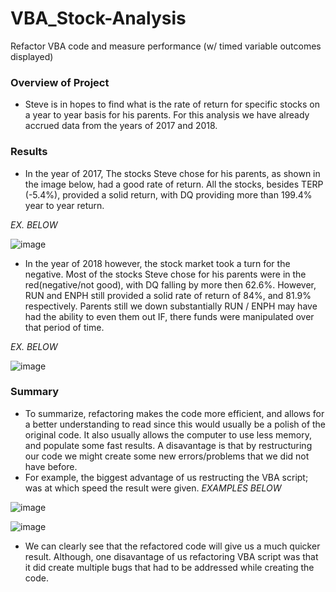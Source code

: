 # VBA_Stock-Analysis
Refactor VBA code and measure performance (w/ timed variable outcomes displayed)

### Overview of Project
- Steve is in hopes to find what is the rate of return for specific stocks on a year to year basis for his parents. For this analysis we have already accrued data from the years of 2017 and 2018.

### Results
- In the year of 2017, The stocks Steve chose for his parents, as shown in the image below, had a good rate of return. All the stocks, besides TERP (-5.4%), provided a solid return, with DQ providing more than 199.4% year to year return.

*EX. BELOW*

![image](https://github.com/Angel00Michel/VBA_Stock-Analysis/assets/106771574/41108fb6-d531-4798-861b-e9d28ce2532f)

- In the year of 2018 however, the stock market took a turn for the negative. Most of the stocks Steve chose for his parents were in the red(negative/not good), with DQ falling by more then 62.6%. However, RUN and ENPH still provided a solid rate of return of 84%, and 81.9% respectively. Parents still we down substantially RUN / ENPH may have had the ability to even them out IF, there funds were manipulated over that period of time. 

*EX. BELOW*

![image](https://github.com/Angel00Michel/VBA_Stock-Analysis/assets/106771574/0db14876-d9aa-4e3d-950c-7c3fb44d7607)

### Summary
- To summarize, refactoring makes the code more efficient, and allows for a better understanding to read since this would usually be a polish of the original code. It also usually allows the computer to use less memory, and populate some fast results. A disavantage is that by restructuring our code we might create some new errors/problems that we did not have before.
- For example, the biggest advantage of us restructing the VBA script; was at which speed the result were given. 
*EXAMPLES BELOW*

![image](https://github.com/Angel00Michel/VBA_Stock-Analysis/assets/106771574/d757be1a-50a0-4004-b655-101197011de3)

![image](https://github.com/Angel00Michel/VBA_Stock-Analysis/assets/106771574/f1427f59-6690-453c-87e3-eed51c15e7c3)

- We can clearly see that the refactored code will give us a much quicker result. Although, one disavantage of us refactoring VBA script was that it did create multiple bugs that had to be addressed while creating the code.
